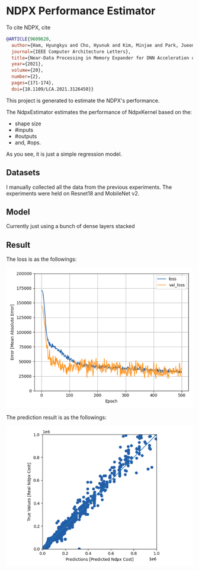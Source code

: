 # NDPX Performance Estimator
To cite NDPX, cite
``` bibtex
@ARTICLE{9609620,
  author={Ham, Hyungkyu and Cho, Hyunuk and Kim, Minjae and Park, Jueon and Hong, Jeongmin and Sung, Hyojin and Park, Eunhyeok and Lim, Euicheol and Kim, Gwangsun},  
  journal={IEEE Computer Architecture Letters},   
  title={Near-Data Processing in Memory Expander for DNN Acceleration on GPUs},   
  year={2021},  
  volume={20},  
  number={2},  
  pages={171-174},  
  doi={10.1109/LCA.2021.3126450}}
```

This project is generated to estimate the NDPX's performance.

The NdpxEstimator estimates the performance of NdpxKernel based on the:
 - shape size
 - #inputs
 - #outputs
 - and, #ops.

As you see, it is just a simple regression model.

## Datasets
I manually collected all the data from the previous experiments. The experiments were held on Resnet18 and MobileNet v2.

## Model
Currently just using a bunch of dense layers stacked

## Result
The loss is as the followings:

![loss](train_loss.png)

The prediction result is as the followings:

![prediction](prediction.png)
